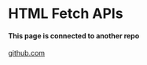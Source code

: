 # HTML Fetch APIs

#### This page is connected to another repo 
[github.com](https://github.com/Racine14Creator/RestFulAPIs)

###
